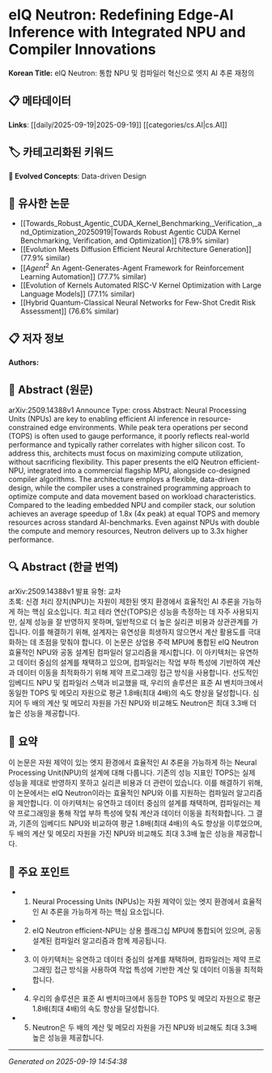 
# eIQ Neutron: Redefining Edge-AI Inference with Integrated NPU and Compiler Innovations

**Korean Title:** eIQ Neutron: 통합 NPU 및 컴파일러 혁신으로 엣지 AI 추론 재정의

## 📋 메타데이터

**Links**: [[daily/2025-09-19|2025-09-19]] [[categories/cs.AI|cs.AI]]

## 🏷️ 카테고리화된 키워드
**🚀 Evolved Concepts**: Data-driven Design

## 🔗 유사한 논문
- [[Towards_Robust_Agentic_CUDA_Kernel_Benchmarking,_Verification,_and_Optimization_20250919|Towards Robust Agentic CUDA Kernel Benchmarking, Verification, and Optimization]] (78.9% similar)
- [[Evolution Meets Diffusion Efficient Neural Architecture Generation]] (77.9% similar)
- [[$Agent^2$ An Agent-Generates-Agent Framework for Reinforcement Learning Automation]] (77.7% similar)
- [[Evolution of Kernels Automated RISC-V Kernel Optimization with Large Language Models]] (77.1% similar)
- [[Hybrid Quantum-Classical Neural Networks for Few-Shot Credit Risk Assessment]] (76.6% similar)

## 📋 저자 정보

**Authors:** 

## 📄 Abstract (원문)

arXiv:2509.14388v1 Announce Type: cross 
Abstract: Neural Processing Units (NPUs) are key to enabling efficient AI inference in resource-constrained edge environments. While peak tera operations per second (TOPS) is often used to gauge performance, it poorly reflects real-world performance and typically rather correlates with higher silicon cost. To address this, architects must focus on maximizing compute utilization, without sacrificing flexibility. This paper presents the eIQ Neutron efficient-NPU, integrated into a commercial flagship MPU, alongside co-designed compiler algorithms. The architecture employs a flexible, data-driven design, while the compiler uses a constrained programming approach to optimize compute and data movement based on workload characteristics. Compared to the leading embedded NPU and compiler stack, our solution achieves an average speedup of 1.8x (4x peak) at equal TOPS and memory resources across standard AI-benchmarks. Even against NPUs with double the compute and memory resources, Neutron delivers up to 3.3x higher performance.

## 🔍 Abstract (한글 번역)

arXiv:2509.14388v1 발표 유형: 교차  
초록: 신경 처리 장치(NPU)는 자원이 제한된 엣지 환경에서 효율적인 AI 추론을 가능하게 하는 핵심 요소입니다. 최고 테라 연산(TOPS)은 성능을 측정하는 데 자주 사용되지만, 실제 성능을 잘 반영하지 못하며, 일반적으로 더 높은 실리콘 비용과 상관관계를 가집니다. 이를 해결하기 위해, 설계자는 유연성을 희생하지 않으면서 계산 활용도를 극대화하는 데 초점을 맞춰야 합니다. 이 논문은 상업용 주력 MPU에 통합된 eIQ Neutron 효율적인 NPU와 공동 설계된 컴파일러 알고리즘을 제시합니다. 이 아키텍처는 유연하고 데이터 중심의 설계를 채택하고 있으며, 컴파일러는 작업 부하 특성에 기반하여 계산과 데이터 이동을 최적화하기 위해 제약 프로그래밍 접근 방식을 사용합니다. 선도적인 임베디드 NPU 및 컴파일러 스택과 비교했을 때, 우리의 솔루션은 표준 AI 벤치마크에서 동일한 TOPS 및 메모리 자원으로 평균 1.8배(최대 4배)의 속도 향상을 달성합니다. 심지어 두 배의 계산 및 메모리 자원을 가진 NPU와 비교해도 Neutron은 최대 3.3배 더 높은 성능을 제공합니다.

## 📝 요약

이 논문은 자원 제약이 있는 엣지 환경에서 효율적인 AI 추론을 가능하게 하는 Neural Processing Unit(NPU)의 설계에 대해 다룹니다. 기존의 성능 지표인 TOPS는 실제 성능을 제대로 반영하지 못하고 실리콘 비용과 더 관련이 있습니다. 이를 해결하기 위해, 이 논문에서는 eIQ Neutron이라는 효율적인 NPU와 이를 지원하는 컴파일러 알고리즘을 제안합니다. 이 아키텍처는 유연하고 데이터 중심의 설계를 채택하며, 컴파일러는 제약 프로그래밍을 통해 작업 부하 특성에 맞춰 계산과 데이터 이동을 최적화합니다. 그 결과, 기존의 임베디드 NPU와 비교하여 평균 1.8배(최대 4배)의 속도 향상을 이루었으며, 두 배의 계산 및 메모리 자원을 가진 NPU와 비교해도 최대 3.3배 높은 성능을 제공합니다.

## 🎯 주요 포인트

- 1. Neural Processing Units (NPUs)는 자원 제약이 있는 엣지 환경에서 효율적인 AI 추론을 가능하게 하는 핵심 요소입니다.

- 2. eIQ Neutron efficient-NPU는 상용 플래그십 MPU에 통합되어 있으며, 공동 설계된 컴파일러 알고리즘과 함께 제공됩니다.

- 3. 이 아키텍처는 유연하고 데이터 중심의 설계를 채택하며, 컴파일러는 제약 프로그래밍 접근 방식을 사용하여 작업 특성에 기반한 계산 및 데이터 이동을 최적화합니다.

- 4. 우리의 솔루션은 표준 AI 벤치마크에서 동등한 TOPS 및 메모리 자원으로 평균 1.8배(최대 4배)의 속도 향상을 달성합니다.

- 5. Neutron은 두 배의 계산 및 메모리 자원을 가진 NPU와 비교해도 최대 3.3배 높은 성능을 제공합니다.

---

*Generated on 2025-09-19 14:54:38*